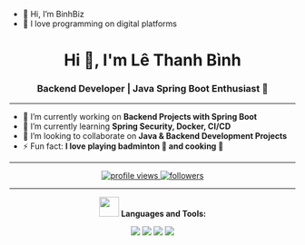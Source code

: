- 👋 Hi, I’m BinhBiz
- 👀 I love programming on digital platforms
<!---
thanhbinh0707/thanhbinh0707 is a ✨ special ✨ repository because its `README.md` (this file) appears on your GitHub profile.
You can click the Preview link to take a look at your changes.
--->
<h1 align="center">Hi 👋, I'm Lê Thanh Bình</h1>
<h3 align="center">Backend Developer | Java Spring Boot Enthusiast 🚀</h3>

---

- 🎯 I’m currently working on **Backend Projects with Spring Boot**
- 🌱 I’m currently learning **Spring Security, Docker, CI/CD**
- 🤝 I’m looking to collaborate on **Java & Backend Development Projects**
- ⚡ Fun fact: **I love playing badminton 🏸 and cooking 🍳**

---

<p align="center">
  <a href="https://github.com/YOUR_GITHUB_USERNAME">
    <img src="https://komarev.com/ghpvc/?username=YOUR_GITHUB_USERNAME&label=Profile%20views&color=0e75b6&style=flat" alt="profile views" />
  </a>
  <a href="https://github.com/YOUR_GITHUB_USERNAME?tab=followers">
    <img src="https://img.shields.io/github/followers/YOUR_GITHUB_USERNAME?label=Followers&style=flat&color=blue" alt="followers" />
  </a>
</p>

---

<p align="center">
  <img src="https://media.giphy.com/media/du3J3cXyzhj75IOgvA/giphy.gif" width="35" /> 
  <b>Languages and Tools:</b>
</p>

<p align="center">
  <img src="https://img.shields.io/badge/Java-ED8B00?style=for-the-badge&logo=openjdk&logoColor=white"/>
  <img src="https://img.shields.io/badge/Spring%20Boot-6DB33F?style=for-the-badge&logo=springboot&logoColor=white"/>
  <img src="https://img.shields.io/badge/PostgreSQL-316192?style=for-the-badge&logo=postgresql&logoColor=white"/>
  <img src="https://img.shields.io/badge/Docker-2496ED?style=for-the-badge&logo=docker&logoColor=white"/>
</p>

